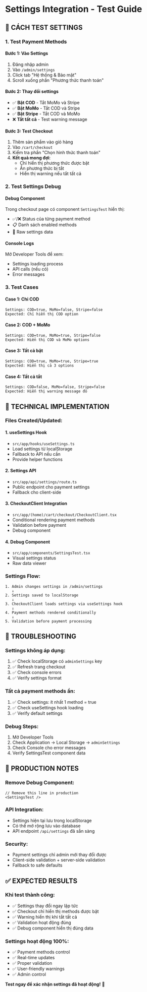 # Settings Integration - Test Guide

## 🧪 **CÁCH TEST SETTINGS**

### **1. Test Payment Methods**

#### **Bước 1: Vào Settings**
1. Đăng nhập admin
2. Vào `/admin/settings`
3. Click tab "Hệ thống & Bảo mật"
4. Scroll xuống phần "Phương thức thanh toán"

#### **Bước 2: Thay đổi settings**
- ✅ **Bật COD** - Tắt MoMo và Stripe
- ✅ **Bật MoMo** - Tắt COD và Stripe  
- ✅ **Bật Stripe** - Tắt COD và MoMo
- ❌ **Tắt tất cả** - Test warning message

#### **Bước 3: Test Checkout**
1. Thêm sản phẩm vào giỏ hàng
2. Vào `/cart/checkout`
3. Kiểm tra phần "Chọn hình thức thanh toán"
4. **Kết quả mong đợi**:
   - Chỉ hiển thị phương thức được bật
   - Ẩn phương thức bị tắt
   - Hiển thị warning nếu tắt tất cả

### **2. Test Settings Debug**

#### **Debug Component**
Trong checkout page có component `SettingsTest` hiển thị:
- ✅/❌ Status của từng payment method
- 📋 Danh sách enabled methods
- 🔧 Raw settings data

#### **Console Logs**
Mở Developer Tools để xem:
- Settings loading process
- API calls (nếu có)
- Error messages

### **3. Test Cases**

#### **Case 1: Chỉ COD**
```
Settings: COD=true, MoMo=false, Stripe=false
Expected: Chỉ hiển thị COD option
```

#### **Case 2: COD + MoMo**
```
Settings: COD=true, MoMo=true, Stripe=false
Expected: Hiển thị COD và MoMo options
```

#### **Case 3: Tất cả bật**
```
Settings: COD=true, MoMo=true, Stripe=true
Expected: Hiển thị cả 3 options
```

#### **Case 4: Tất cả tắt**
```
Settings: COD=false, MoMo=false, Stripe=false
Expected: Hiển thị warning message đỏ
```

## 🔧 **TECHNICAL IMPLEMENTATION**

### **Files Created/Updated:**

#### **1. useSettings Hook**
- `src/app/hooks/useSettings.ts`
- Load settings từ localStorage
- Fallback to API nếu cần
- Provide helper functions

#### **2. Settings API**
- `src/app/api/settings/route.ts`
- Public endpoint cho payment settings
- Fallback cho client-side

#### **3. CheckoutClient Integration**
- `src/app/(home)/cart/checkout/CheckoutClient.tsx`
- Conditional rendering payment methods
- Validation before payment
- Debug component

#### **4. Debug Component**
- `src/app/components/SettingsTest.tsx`
- Visual settings status
- Raw data viewer

### **Settings Flow:**

```
1. Admin changes settings in /admin/settings
   ↓
2. Settings saved to localStorage
   ↓
3. CheckoutClient loads settings via useSettings hook
   ↓
4. Payment methods rendered conditionally
   ↓
5. Validation before payment processing
```

## 🚨 **TROUBLESHOOTING**

### **Settings không áp dụng:**
1. ✅ Check localStorage có `adminSettings` key
2. ✅ Refresh trang checkout
3. ✅ Check console errors
4. ✅ Verify settings format

### **Tất cả payment methods ẩn:**
1. ✅ Check settings: ít nhất 1 method = true
2. ✅ Check useSettings hook loading
3. ✅ Verify default settings

### **Debug Steps:**
1. Mở Developer Tools
2. Check Application → Local Storage → `adminSettings`
3. Check Console cho error messages
4. Verify SettingsTest component data

## 📱 **PRODUCTION NOTES**

### **Remove Debug Component:**
```tsx
// Remove this line in production
<SettingsTest />
```

### **API Integration:**
- Settings hiện tại lưu trong localStorage
- Có thể mở rộng lưu vào database
- API endpoint `/api/settings` đã sẵn sàng

### **Security:**
- Payment settings chỉ admin mới thay đổi được
- Client-side validation + server-side validation
- Fallback to safe defaults

## ✅ **EXPECTED RESULTS**

### **Khi test thành công:**
- ✅ Settings thay đổi ngay lập tức
- ✅ Checkout chỉ hiển thị methods được bật
- ✅ Warning hiển thị khi tắt tất cả
- ✅ Validation hoạt động đúng
- ✅ Debug component hiển thị đúng data

### **Settings hoạt động 100%:**
- ✅ Payment methods control
- ✅ Real-time updates
- ✅ Proper validation
- ✅ User-friendly warnings
- ✅ Admin control

**Test ngay để xác nhận settings đã hoạt động!** 🎯
